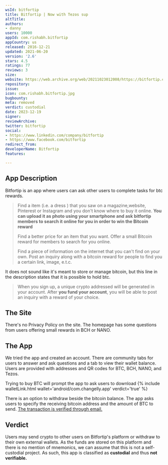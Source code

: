 ```yaml
---
wsId: bitfortip
title: Bitfortip | Now with Tezos sup
altTitle: 
authors:
- danny
users: 10000
appId: com.rishabh.bitfortip
appCountry: us
released: 2016-12-21
updated: 2021-06-20
version: '2.6'
stars: 4.5
ratings: 77
reviews: 3
size: 
website: https://web.archive.org/web/20211023012008/https://bitfortip.com/
repository: 
issue: 
icon: com.rishabh.bitfortip.jpg
bugbounty: 
meta: removed
verdict: custodial
date: 2023-12-19
signer: 
reviewArchive: 
twitter: bitfortip
social:
- https://www.linkedin.com/company/bitfortip
- https://www.facebook.com/bitfortip
redirect_from: 
developerName: Bitfortip
features: 

---
```


## App Description

Bitfortip is an app where users can ask other users to complete tasks for btc rewards.

> Find a item (i.e. a dress ) that you saw on a magazine,website, Pinterest or Instagram and you don't know where to buy it online. **You can upload it as photo using your smartphone and ask bitfortip members to search it online for you in order to win the Bitcoin reward**
>
> Find a better price for an item that you want. Offer a small Bitcoin reward for members to search for you online.
>
> Find a piece of information on the internet that you can't find on your own. Post an inquiry along with a bitcoin reward for people to find you a certain link, image, e.t.c.

It does not sound like it's meant to store or manage bitcoin, but this line in the description states that it is possible to hold btc.

> When you sign up, a unique crypto addressed will be generated in your account. After **you fund your account**, you will be able to post an inquiry with a reward of your choice.

## The Site

There's no Privacy Policy on the site. The homepage has some questions from users offering small rewards in BCH or NANO.

## The App

We tried the app and created an account. There are community tabs for users to answer and ask questions and a tab to view their wallet balance. Users are provided with addresses and QR codes for BTC, BCH, NANO, and Tezos.

Trying to buy BTC will prompt the app to ask users to download {% include walletLink.html wallet='android/com.changelly.app' verdict='true' %}

There is an option to withdraw beside the bitcoin balance. The app asks users to specify the receiving bitcoin address and the amount of BTC to send. [The transaction is verified through email.](https://www.bitfortip.com/faq)


## Verdict

Users may send crypto to other users on Bitfortip's platform or withdraw to their own external wallets. As the funds are stored on this platform and there is no mention of mnemonics, we can assume that this is not a self-custodial project. As such, this app is classified as **custodial** and thus **not verifiable.**
